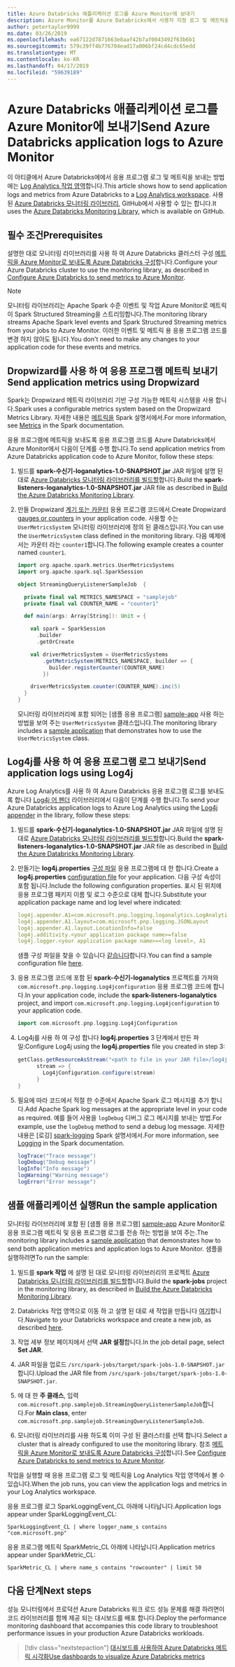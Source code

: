 ```yaml
---
title: Azure Databricks 애플리케이션 로그를 Azure Monitor에 보내기
description: Azure Monitor를 Azure Databricks에서 사용자 지정 로그 및 메트릭을 보내는 방법
author: petertaylor9999
ms.date: 03/26/2019
ms.openlocfilehash: ea67122d7871663e8aaf42b7af0043492f63b6b1
ms.sourcegitcommit: 579c39ff4b776704ead17a006bf24cd4cdc65edd
ms.translationtype: MT
ms.contentlocale: ko-KR
ms.lasthandoff: 04/17/2019
ms.locfileid: "59639189"
---
```

# <a name="send-azure-databricks-application-logs-to-azure-monitor"></a><span data-ttu-id="28e47-103">Azure Databricks 애플리케이션 로그를 Azure Monitor에 보내기</span><span class="sxs-lookup"><span data-stu-id="28e47-103">Send Azure Databricks application logs to Azure Monitor</span></span>

<span data-ttu-id="28e47-104">이 아티클에서 Azure Databricks에에서 응용 프로그램 로그 및 메트릭을 보내는 방법에는 [Log Analytics 작업 영역](/azure/azure-monitor/platform/manage-access)합니다.</span><span class="sxs-lookup"><span data-stu-id="28e47-104">This article shows how to send application logs and metrics from Azure Databricks to a [Log Analytics workspace](/azure/azure-monitor/platform/manage-access).</span></span> <span data-ttu-id="28e47-105">사용 된 [Azure Databricks 모니터링 라이브러리](https://github.com/mspnp/spark-monitoring), GitHub에서 사용할 수 있는 합니다.</span><span class="sxs-lookup"><span data-stu-id="28e47-105">It uses the [Azure Databricks Monitoring Library](https://github.com/mspnp/spark-monitoring), which is available on GitHub.</span></span>

## <a name="prerequisites"></a><span data-ttu-id="28e47-106">필수 조건</span><span class="sxs-lookup"><span data-stu-id="28e47-106">Prerequisites</span></span>

<span data-ttu-id="28e47-107">설명한 대로 모니터링 라이브러리를 사용 하 여 Azure Databricks 클러스터 구성 [메트릭을 Azure Monitor로 보내도록 Azure Databricks 구성][config-cluster]합니다.</span><span class="sxs-lookup"><span data-stu-id="28e47-107">Configure your Azure Databricks cluster to use the monitoring library, as described in [Configure Azure Databricks to send metrics to Azure Monitor][config-cluster].</span></span>

> [!NOTE]
> <span data-ttu-id="28e47-108">모니터링 라이브러리는 Apache Spark 수준 이벤트 및 작업 Azure Monitor로 메트릭이 Spark Structured Streaming을 스트리밍합니다.</span><span class="sxs-lookup"><span data-stu-id="28e47-108">The monitoring library streams Apache Spark level events and Spark Structured Streaming metrics from your jobs to Azure Monitor.</span></span> <span data-ttu-id="28e47-109">이러한 이벤트 및 메트릭 용 응용 프로그램 코드를 변경 하지 않아도 됩니다.</span><span class="sxs-lookup"><span data-stu-id="28e47-109">You don't need to make any changes to your application code for these events and metrics.</span></span>

## <a name="send-application-metrics-using-dropwizard"></a><span data-ttu-id="28e47-110">Dropwizard를 사용 하 여 응용 프로그램 메트릭 보내기</span><span class="sxs-lookup"><span data-stu-id="28e47-110">Send application metrics using Dropwizard</span></span>

<span data-ttu-id="28e47-111">Spark는 Dropwizard 메트릭 라이브러리 기반 구성 가능한 메트릭 시스템을 사용 합니다.</span><span class="sxs-lookup"><span data-stu-id="28e47-111">Spark uses a configurable metrics system based on the Dropwizard Metrics Library.</span></span> <span data-ttu-id="28e47-112">자세한 내용은 [메트릭을](https://spark.apache.org/docs/latest/monitoring.html#metrics) Spark 설명서에서.</span><span class="sxs-lookup"><span data-stu-id="28e47-112">For more information, see [Metrics](https://spark.apache.org/docs/latest/monitoring.html#metrics) in the Spark documentation.</span></span>

<span data-ttu-id="28e47-113">응용 프로그램에 메트릭을 보내도록 응용 프로그램 코드를 Azure Databricks에서 Azure Monitor에서 다음이 단계를 수행 합니다.</span><span class="sxs-lookup"><span data-stu-id="28e47-113">To send application metrics from Azure Databricks application code to Azure Monitor, follow these steps:</span></span>

1. <span data-ttu-id="28e47-114">빌드를 **spark-수신기-loganalytics-1.0-SNAPSHOT.jar** JAR 파일에 설명 된 대로 [Azure Databricks 모니터링 라이브러리를 빌드할][build-lib]합니다.</span><span class="sxs-lookup"><span data-stu-id="28e47-114">Build the **spark-listeners-loganalytics-1.0-SNAPSHOT.jar** JAR file as described in [Build the Azure Databricks Monitoring Library][build-lib].</span></span>

1. <span data-ttu-id="28e47-115">만들 Dropwizard [계기 또는 카운터](https://metrics.dropwizard.io/4.0.0/manual/core.html) 응용 프로그램 코드에서.</span><span class="sxs-lookup"><span data-stu-id="28e47-115">Create Dropwizard [gauges or counters](https://metrics.dropwizard.io/4.0.0/manual/core.html) in your application code.</span></span> <span data-ttu-id="28e47-116">사용할 수는 `UserMetricsSystem` 모니터링 라이브러리에 정의 된 클래스입니다.</span><span class="sxs-lookup"><span data-stu-id="28e47-116">You can use the `UserMetricsSystem` class defined in the monitoring library.</span></span> <span data-ttu-id="28e47-117">다음 예제에서는 카운터 라는 `counter1`합니다.</span><span class="sxs-lookup"><span data-stu-id="28e47-117">The following example creates a counter named `counter1`.</span></span>

    ```Scala
    import org.apache.spark.metrics.UserMetricsSystems
    import org.apache.spark.sql.SparkSession

    object StreamingQueryListenerSampleJob  {

      private final val METRICS_NAMESPACE = "samplejob"
      private final val COUNTER_NAME = "counter1"

      def main(args: Array[String]): Unit = {

        val spark = SparkSession
          .builder
          .getOrCreate

        val driverMetricsSystem = UserMetricsSystems
            .getMetricSystem(METRICS_NAMESPACE, builder => {
              builder.registerCounter(COUNTER_NAME)
            })

        driverMetricsSystem.counter(COUNTER_NAME).inc(5)
      }
    }
    ```

    <span data-ttu-id="28e47-118">모니터링 라이브러리에 포함 되어는 [샘플 응용 프로그램] [ sample-app] 사용 하는 방법을 보여 주는 `UserMetricsSystem` 클래스입니다.</span><span class="sxs-lookup"><span data-stu-id="28e47-118">The monitoring library includes a [sample application][sample-app] that demonstrates how to use the `UserMetricsSystem` class.</span></span>

## <a name="send-application-logs-using-log4j"></a><span data-ttu-id="28e47-119">Log4j를 사용 하 여 응용 프로그램 로그 보내기</span><span class="sxs-lookup"><span data-stu-id="28e47-119">Send application logs using Log4j</span></span>

<span data-ttu-id="28e47-120">Azure Log Analytics를 사용 하 여 Azure Databricks 응용 프로그램 로그를 보내도록 합니다 [Log4j 어 펜더](https://logging.apache.org/log4j/2.x/manual/appenders.html) 라이브러리에서 다음이 단계를 수행 합니다.</span><span class="sxs-lookup"><span data-stu-id="28e47-120">To send your Azure Databricks application logs to Azure Log Analytics using the [Log4j appender](https://logging.apache.org/log4j/2.x/manual/appenders.html) in the library, follow these steps:</span></span>

1. <span data-ttu-id="28e47-121">빌드를 **spark-수신기-loganalytics-1.0-SNAPSHOT.jar** JAR 파일에 설명 된 대로 [Azure Databricks 모니터링 라이브러리를 빌드할][build-lib]합니다.</span><span class="sxs-lookup"><span data-stu-id="28e47-121">Build the **spark-listeners-loganalytics-1.0-SNAPSHOT.jar** JAR file as described in [Build the Azure Databricks Monitoring Library][build-lib].</span></span>

1. <span data-ttu-id="28e47-122">만들기는 **log4j.properties** [구성 파일](https://logging.apache.org/log4j/2.x/manual/configuration.html) 응용 프로그램에 대 한 합니다.</span><span class="sxs-lookup"><span data-stu-id="28e47-122">Create a **log4j.properties** [configuration file](https://logging.apache.org/log4j/2.x/manual/configuration.html) for your application.</span></span> <span data-ttu-id="28e47-123">다음 구성 속성이 포함 됩니다.</span><span class="sxs-lookup"><span data-stu-id="28e47-123">Include the following configuration properties.</span></span> <span data-ttu-id="28e47-124">표시 된 위치에 응용 프로그램 패키지 이름 및 로그 수준으로 대체 합니다.</span><span class="sxs-lookup"><span data-stu-id="28e47-124">Substitute your application package name and log level where indicated:</span></span>

    ```YAML
    log4j.appender.A1=com.microsoft.pnp.logging.loganalytics.LogAnalyticsAppender
    log4j.appender.A1.layout=com.microsoft.pnp.logging.JSONLayout
    log4j.appender.A1.layout.LocationInfo=false
    log4j.additivity.<your application package name>=false
    log4j.logger.<your application package name>=<log level>, A1
    ```

    <span data-ttu-id="28e47-125">샘플 구성 파일을 찾을 수 있습니다 [같습니다][log4j.properties]합니다.</span><span class="sxs-lookup"><span data-stu-id="28e47-125">You can find a sample configuration file [here][log4j.properties].</span></span>

1. <span data-ttu-id="28e47-126">응용 프로그램 코드에 포함 된 **spark-수신기-loganalytics** 프로젝트를 가져와 `com.microsoft.pnp.logging.Log4jconfiguration` 응용 프로그램 코드에 합니다.</span><span class="sxs-lookup"><span data-stu-id="28e47-126">In your application code, include the **spark-listeners-loganalytics** project, and import `com.microsoft.pnp.logging.Log4jconfiguration` to your application code.</span></span>

    ```Scala
    import com.microsoft.pnp.logging.Log4jConfiguration
    ```

1. <span data-ttu-id="28e47-127">Log4j를 사용 하 여 구성 합니다 **log4j.properties** 3 단계에서 만든 파일:</span><span class="sxs-lookup"><span data-stu-id="28e47-127">Configure Log4j using the **log4j.properties** file you created in step 3:</span></span>

    ```Scala
    getClass.getResourceAsStream("<path to file in your JAR file>/log4j.properties")) {
          stream => {
            Log4jConfiguration.configure(stream)
          }
    }
    ```

1. <span data-ttu-id="28e47-128">필요에 따라 코드에서 적절 한 수준에서 Apache Spark 로그 메시지를 추가 합니다.</span><span class="sxs-lookup"><span data-stu-id="28e47-128">Add Apache Spark log messages at the appropriate level in your code as required.</span></span> <span data-ttu-id="28e47-129">예를 들어 사용을 `logDebug` 디버그 로그 메시지를 보내는 방법.</span><span class="sxs-lookup"><span data-stu-id="28e47-129">For example, use the `logDebug` method to send a debug log message.</span></span> <span data-ttu-id="28e47-130">자세한 내용은 [로깅] [ spark-logging] Spark 설명서에서.</span><span class="sxs-lookup"><span data-stu-id="28e47-130">For more information, see [Logging][spark-logging] in the Spark documentation.</span></span>

    ```Scala
    logTrace("Trace message")
    logDebug("Debug message")
    logInfo("Info message")
    logWarning("Warning message")
    logError("Error message")
    ```

## <a name="run-the-sample-application"></a><span data-ttu-id="28e47-131">샘플 애플리케이션 실행</span><span class="sxs-lookup"><span data-stu-id="28e47-131">Run the sample application</span></span>

<span data-ttu-id="28e47-132">모니터링 라이브러리에 포함 된 [샘플 응용 프로그램] [ sample-app] Azure Monitor로 응용 프로그램 메트릭 및 응용 프로그램 로그를 전송 하는 방법을 보여 주는.</span><span class="sxs-lookup"><span data-stu-id="28e47-132">The monitoring library includes a [sample application][sample-app] that demonstrates how to send both application metrics and application logs to Azure Monitor.</span></span> <span data-ttu-id="28e47-133">샘플을 실행하려면</span><span class="sxs-lookup"><span data-stu-id="28e47-133">To run the sample:</span></span>

1. <span data-ttu-id="28e47-134">빌드를 **spark 작업** 에 설명 된 대로 모니터링 라이브러리의 프로젝트 [Azure Databricks 모니터링 라이브러리를 빌드할][build-lib]합니다.</span><span class="sxs-lookup"><span data-stu-id="28e47-134">Build the **spark-jobs** project in the monitoring library, as described in [Build the Azure Databricks Monitoring Library][build-lib].</span></span>

1. <span data-ttu-id="28e47-135">Databricks 작업 영역으로 이동 하 고 설명 된 대로 새 작업을 만듭니다 [여기](https://docs.azuredatabricks.net/user-guide/jobs.html#create-a-job)합니다.</span><span class="sxs-lookup"><span data-stu-id="28e47-135">Navigate to your Databricks workspace and create a new job, as described [here](https://docs.azuredatabricks.net/user-guide/jobs.html#create-a-job).</span></span>

1. <span data-ttu-id="28e47-136">작업 세부 정보 페이지에서 선택 **JAR 설정**합니다.</span><span class="sxs-lookup"><span data-stu-id="28e47-136">In the job detail page, select **Set JAR**.</span></span>

1. <span data-ttu-id="28e47-137">JAR 파일을 업로드 `/src/spark-jobs/target/spark-jobs-1.0-SNAPSHOT.jar`합니다.</span><span class="sxs-lookup"><span data-stu-id="28e47-137">Upload the JAR file from `/src/spark-jobs/target/spark-jobs-1.0-SNAPSHOT.jar`.</span></span>

1. <span data-ttu-id="28e47-138">에 대 한 **주 클래스**, 입력 `com.microsoft.pnp.samplejob.StreamingQueryListenerSampleJob`합니다.</span><span class="sxs-lookup"><span data-stu-id="28e47-138">For **Main class**, enter `com.microsoft.pnp.samplejob.StreamingQueryListenerSampleJob`.</span></span>

1. <span data-ttu-id="28e47-139">모니터링 라이브러리를 사용 하도록 이미 구성 된 클러스터를 선택 합니다.</span><span class="sxs-lookup"><span data-stu-id="28e47-139">Select a cluster that is already configured to use the monitoring library.</span></span> <span data-ttu-id="28e47-140">참조 [메트릭을 Azure Monitor로 보내도록 Azure Databricks 구성][config-cluster]합니다.</span><span class="sxs-lookup"><span data-stu-id="28e47-140">See [Configure Azure Databricks to send metrics to Azure Monitor][config-cluster].</span></span>

<span data-ttu-id="28e47-141">작업을 실행할 때 응용 프로그램 로그 및 메트릭을 Log Analytics 작업 영역에서 볼 수 있습니다.</span><span class="sxs-lookup"><span data-stu-id="28e47-141">When the job runs, you can view the application logs and metrics in your Log Analytics workspace.</span></span>

<span data-ttu-id="28e47-142">응용 프로그램 로그 SparkLoggingEvent_CL 아래에 나타납니다.</span><span class="sxs-lookup"><span data-stu-id="28e47-142">Application logs appear under SparkLoggingEvent_CL:</span></span>

```Kusto
SparkLoggingEvent_CL | where logger_name_s contains "com.microsoft.pnp"
```

<span data-ttu-id="28e47-143">응용 프로그램 메트릭 SparkMetric_CL 아래에 나타납니다.</span><span class="sxs-lookup"><span data-stu-id="28e47-143">Application metrics appear under SparkMetric_CL:</span></span>

```Kusto
SparkMetric_CL | where name_s contains "rowcounter" | limit 50
```

## <a name="next-steps"></a><span data-ttu-id="28e47-144">다음 단계</span><span class="sxs-lookup"><span data-stu-id="28e47-144">Next steps</span></span>

<span data-ttu-id="28e47-145">성능 모니터링에서 프로덕션 Azure Databricks 워크 로드 성능 문제를 해결 하려면이 코드 라이브러리를 함께 제공 되는 대시보드를 배포 합니다.</span><span class="sxs-lookup"><span data-stu-id="28e47-145">Deploy the performance monitoring dashboard that accompanies this code library to troubleshoot performance issues in your production Azure Databricks workloads.</span></span>

> [!div class="nextstepaction"]
> [<span data-ttu-id="28e47-146">대시보드를 사용하여 Azure Databricks 메트릭 시각화</span><span class="sxs-lookup"><span data-stu-id="28e47-146">Use dashboards to visualize Azure Databricks metrics</span></span>](./dashboards.md)

<!-- links -->

[build-lib]: ./configure-cluster.md##build-the-azure-databricks-monitoring-library
[config-cluster]: ./configure-cluster.md
[log4j.properties]: https://github.com/mspnp/spark-monitoring/blob/master/src/spark-jobs/src/main/resources/com/microsoft/pnp/samplejob/log4j.properties
[sample-app]: https://github.com/mspnp/spark-monitoring/tree/master/src/spark-jobs
[spark-logging]: https://spark.apache.org/docs/2.3.0/api/java/org/apache/spark/internal/Logging.html